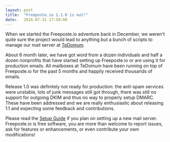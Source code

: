 ```yaml
---
layout: post
title:  "Freeposte.io 1.1.0 is out!"
date:   2016-07-31 17:50:00
---
```

When we started the Freeposte.io adventure back in December, we weren't quite
sure the project would lead to anything but a bunch of scripts to manage our
mail server at [TeDomum](https://tedomum.net).

About 6 month later, we have got word from a dozen individuals and half a
dozen nonprofits that have started setting up Freeposte.io or are using it
for production emails. All mailboxes at TeDomum have been running on top
of Freeposte.io for the past 5 months and happily received thousands of emails.

Release 1.0 was definitely not ready for production: the anti-spam services
were unstable, lots of junk messages still got through, there was still no
support for outgoing DKIM and thus no way to properly setup DMARC. These
have been addressed and we are really enthusiastic about releasing 1.1 and
expecting some feedback and contributions.

Please read the [Setup Guide](https://github.com/kaiyou/freeposte.io/wiki/Setup-Guide)
if you plan on setting up a new mail server. Freeposte.io is free software,
you are more than welcome to report issues, ask for features or enhancements,
or even contribute your own modifications!
